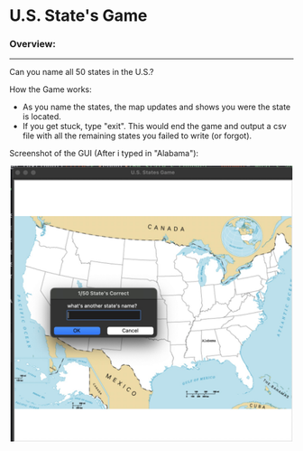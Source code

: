 # U.S. State's Game
### Overview: ###
_________________
Can you name all 50 states in the U.S.?

How the Game works:
- As you name the states, the map updates and shows you were the state is located.
- If you get stuck, type "exit". This would end the game and output a csv file with all the remaining states you failed to write (or forgot).

Screenshot of the GUI (After i typed in "Alabama"):
<p align="center">
  <img src="https://github.com/w-diana/100_days_Python_Challenge/blob/main/Day_25%20-%20U.S.%20States%20Game/screenshot_1.jpg" width="500">
</p>



